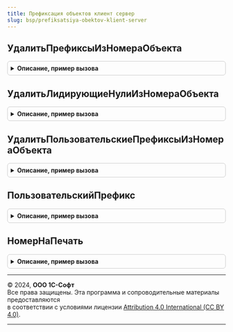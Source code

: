```yaml
---
title: Префиксация объектов клиент сервер
slug: bsp/prefiksatsiya-obektov-klient-server
---
```



## УдалитьПрефиксыИзНомераОбъекта
<details style="margin: 1em 0; padding: 0.5em; border: 1px solid #ccc; border-radius: 6px;">

<summary style="font-weight: bold; cursor: pointer;">Описание, пример вызова</summary>

```bsl

// Удаляет префикс информационной базы и префикс организации из переданной строки НомерОбъекта.
// Переменная НомерОбъекта должна соответствовать шаблону: ООГГ-ХХХ...ХХ или ГГ-ХХХ...ХХ, где:
//    ОО - префикс организации;
//    ГГ - префикс информационной базы;
//    "-" - разделитель;
//    ХХХ...ХХ - номер/код объекта.
// Незначащие символы префиксов (символ ноль - "0") также удаляются.
//
// Параметры:
//    НомерОбъекта - Строка - номер или код объекта из которого требуется удалить префиксы.
//    УдалитьПрефиксОрганизации - Булево - признак удаления префикса организации;
//                                         по умолчанию равен Ложь.
//    УдалитьПрефиксИнформационнойБазы - Булево - признак удаления префикса информационной базы;
//                                                по умолчанию равен Ложь.
//
// Возвращаемое значение:
//     Строка - номер объекта без префиксов.
//
// Пример:
//    УдалитьПрефиксыИзНомераОбъекта("0ФГЛ-000001234", Истина, Истина) = "000001234"
//    УдалитьПрефиксыИзНомераОбъекта("0ФГЛ-000001234", Ложь, Истина)   = "Ф-000001234"
//    УдалитьПрефиксыИзНомераОбъекта("0ФГЛ-000001234", Истина, Ложь)   = "ГЛ-000001234"
//    УдалитьПрефиксыИзНомераОбъекта("0ФГЛ-000001234", Ложь, Ложь)     = "ФГЛ-000001234"
//
Функция УдалитьПрефиксыИзНомераОбъекта(Знач НомерОбъекта, УдалитьПрефиксОрганизации = Ложь, УдалитьПрефиксИнформационнойБазы = Ложь) Экспорт
```

Пример вызова
```bsl
Результат = ПрефиксацияОбъектовКлиентСервер.УдалитьПрефиксыИзНомераОбъекта(НомерОбъекта, УдалитьПрефиксОрганизации, УдалитьПрефиксИнформационнойБазы);
```
</details>

## УдалитьЛидирующиеНулиИзНомераОбъекта
<details style="margin: 1em 0; padding: 0.5em; border: 1px solid #ccc; border-radius: 6px;">

<summary style="font-weight: bold; cursor: pointer;">Описание, пример вызова</summary>

```bsl

// Удаляет лидирующие нули из номера объекта.
// Переменная НомерОбъекта должна соответствовать шаблону: ООГГ-ХХХ...ХХ или ГГ-ХХХ...ХХ, где.
// ОО - префикс организации;
// ГГ - префикс информационной базы;
// "-" - разделитель;
// ХХХ...ХХ - номер/код объекта.
//
// Параметры:
//    НомерОбъекта - Строка - номер или код объекта из которого требуется лидирующие нули.
//
// Возвращаемое значение:
//     Строка - номер объекта без лидирующих нулей.
//
Функция УдалитьЛидирующиеНулиИзНомераОбъекта(Знач НомерОбъекта) Экспорт
```

Пример вызова
```bsl
Результат = ПрефиксацияОбъектовКлиентСервер.УдалитьЛидирующиеНулиИзНомераОбъекта(НомерОбъекта) 
```
</details>

## УдалитьПользовательскиеПрефиксыИзНомераОбъекта
<details style="margin: 1em 0; padding: 0.5em; border: 1px solid #ccc; border-radius: 6px;">

<summary style="font-weight: bold; cursor: pointer;">Описание, пример вызова</summary>

```bsl

// Удаляет все пользовательские префиксы из номера объекта (все нецифровые символы).
// Переменная НомерОбъекта должна соответствовать шаблону: ООГГ-ХХХ...ХХ или ГГ-ХХХ...ХХ, где.
// ОО - префикс организации;
// ГГ - префикс информационной базы;
// "-" - разделитель;
// ХХХ...ХХ - номер/код объекта.
//
// Параметры:
//     НомерОбъекта - Строка - номер или код объекта из которого требуется лидирующие нули.
//
// Возвращаемое значение:
//     Строка - номер объекта без пользовательских префиксов.
//
Функция УдалитьПользовательскиеПрефиксыИзНомераОбъекта(Знач НомерОбъекта) Экспорт
```

Пример вызова
```bsl
Результат = ПрефиксацияОбъектовКлиентСервер.УдалитьПользовательскиеПрефиксыИзНомераОбъекта(НомерОбъекта) 
```
</details>

## ПользовательскийПрефикс
<details style="margin: 1em 0; padding: 0.5em; border: 1px solid #ccc; border-radius: 6px;">

<summary style="font-weight: bold; cursor: pointer;">Описание, пример вызова</summary>

```bsl

// Получает пользовательский префикс номера/кода объекта.
// Переменная НомерОбъекта должна соответствовать шаблону: ООГГ-ААХ...ХХ или ГГ-ААХ...ХХ, где.
// ОО - префикс организации;
// ГГ - префикс информационной базы;
// "-" - разделитель;
// АА - пользовательский префикс;
// ХХ..ХХ - номер/код объекта.
//
// Параметры:
//    НомерОбъекта - Строка - номер или код объекта из которого требуется получить пользовательский префикс.
//
// Возвращаемое значение:
//     Строка - пользовательский префикс.
//
Функция ПользовательскийПрефикс(Знач НомерОбъекта) Экспорт
```

Пример вызова
```bsl
Результат = ПрефиксацияОбъектовКлиентСервер.ПользовательскийПрефикс(НомерОбъекта) 
```
</details>

## НомерНаПечать
<details style="margin: 1em 0; padding: 0.5em; border: 1px solid #ccc; border-radius: 6px;">

<summary style="font-weight: bold; cursor: pointer;">Описание, пример вызова</summary>

```bsl

// Получает номер документа для вывода на печать; из номера удаляются префиксы и лидирующие нули.
// Функция:
// отбрасывает префикс организации,
// отбрасывает префикс информационной базы (опционально),
// отбрасывает пользовательские префиксы (опционально),
// удаляет лидирующие нули в номере объекта.
//
// Параметры:
//    НомерОбъекта - Строка - номер или код объекта, который преобразуется для вывода на печать.
//    УдалитьПрефиксИнформационнойБазы - Булево - признак удаления префикса информационной базы.
//    УдалитьПользовательскийПрефикс - Булево - признак удаления пользовательского префикса.
//
// Возвращаемое значение:
//     Строка - номер на печать.
//
Функция НомерНаПечать(Знач НомерОбъекта, УдалитьПрефиксИнформационнойБазы = Ложь, УдалитьПользовательскийПрефикс = Ложь) Экспорт
```

Пример вызова
```bsl
Результат = ПрефиксацияОбъектовКлиентСервер.НомерНаПечать(НомерОбъекта, УдалитьПрефиксИнформационнойБазы, УдалитьПользовательскийПрефикс);
```
</details>

---

© 2024, **ООО 1С-Софт**  
Все права защищены. Эта программа и сопроводительные материалы предоставляются  
в соответствии с условиями лицензии [Attribution 4.0 International (CC BY 4.0)](https://creativecommons.org/licenses/by/4.0/legalcode).

---
